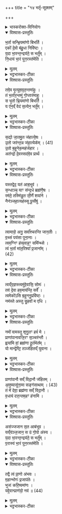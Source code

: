+++
title = "१४ भर्तृ-सूक्तम्"

+++

<details><summary>भास्करोक्त-विनियोगः</summary>

1उत्तरानुवाकौ सूक्तविशेषौ आरण्यकत्वाविशेषाद् इहाम्नातौ ।  
 
तत्रेदं प्रथमं भर्तृसूक्तं 'मृत्यवे वेहतम्' इत्यत्र पशूनां नारिष्टानन्तरमुपहोमा एते ।  
 
प्राणः मृत्युरूपेण स्तूयते - अन्त्या अनुष्टुप् ।  

</details>

<details open><summary>विश्वास-प्रस्तुतिः</summary>

भ॒र्ता सन्भ्रि॒यमा॑णो बिभर्ति ।  
एको॑ दे॒वो ब॑हु॒धा निवि॑ष्टः ।  
य॒दा भा॒रन्त॒न्द्रय॑ते॒ स भर्तु᳚म् ।  
नि॒धाय॑ भा॒रं पुन॒रस्त॑मेति ।  
</details>

<details><summary>मूलम्</summary>

भ॒र्ता सन्भ्रि॒यमा॑णो बिभर्ति ।  
एको॑ दे॒वो ब॑हु॒धा निवि॑ष्टः ।  
य॒दा भा॒रन्त॒न्द्रय॑ते॒ स भर्तु᳚म् ।  
नि॒धाय॑ भा॒रं पुन॒रस्त॑मेति ।  
</details>

<details><summary>भट्टभास्कर-टीका</summary>

भर्ता प्राणः, शरीरस्य धारकत्वात् पोषकत्वाद्वा भर्ता सन् भ्रियमाणश्चान्नादिना ईश्वरेण च एवम्भूतो यो बिभर्ति शरीराणि देवो देवनशील एकोऽपि सन् बहुधा शरीरेषु निविष्टः केषुचिन्महान् केषुचिदल्पः, तत्रापि बहुप्रकारकार्यजनकः । किं सर्वदा शरीराणि बिभर्ति ? नेत्याह - स एष देवो यदा भारं भरणीयं शरीरं भर्तुं तन्द्रयते तन्द्रीम् आलस्यं प्रतिपद्यते जीवनादृष्टावसाने, तदानीम् इदं भारं निधाय उत्सृज्य अस्तमेत्य् अदर्शनं गच्छति पुनः पूर्ववच्छरीरारम्भात्प्रागेव तदाऽसौ मृत इत्युच्यते ॥
</details>

<details open><summary>विश्वास-प्रस्तुतिः</summary>

तमे॒व मृ॒त्युम॒मृत॒न्तमा॑हुः ।  
तं भ॒र्तार॒न्तमु॑ गो॒प्तार॑माहुः ।  
स भृ॒तो भ्रि॒यमा॑णो बिभर्ति ।  
य ए॑न॒व्ँ वेद॑ स॒त्येन॒ भर्तु᳚म् ।  
</details>

<details><summary>मूलम्</summary>

तमे॒व मृ॒त्युम॒मृत॒न्तमा॑हुः ।  
तं भ॒र्तार॒न्तमु॑ गो॒प्तार॑माहुः ।  
स भृ॒तो भ्रि॒यमा॑णो बिभर्ति ।  
य ए॑न॒व्ँ वेद॑ स॒त्येन॒ भर्तु᳚म् ।  
</details>

<details><summary>भट्टभास्कर-टीका</summary>

2यस्मादेवं तस्मात् तमेवेति मृत्युं मरणहेतुम् अमृतम् अमृतत्वहेतुं च तमेव आहुर् विपश्चितः । यद्ययं मुञ्चति म्रियतेऽसौ, यदि न मुञ्चति जीवत्यसौ । किञ्च - तमेव भारं पोषयितारं गोप्तारं रक्षिप्तारं च आहुः । अपि च स देवः पूर्वमेव देहारम्भे भृतः भ्रियमाणश्च अन्नादिभिरिदानीं बिभर्ति तं पुरुषम् । किमित्याह - य एनं प्राणं सत्येन सति साधुना श्रुतिस्मृत्युदितेन मार्गेण भर्तुं वेद तं भृतो भ्रियमाणश्च बिभर्ति न जहाति । अन्यं तु भृतोऽपि भ्रियमाणोऽपि न विभर्त्य् असन्निव तस्मिन् भवति । यद्वा - अन्यं भृतो भ्रियमाणो न बिभर्ति यद्यपि भृतस् तथाऽपीदानीं भ्रियमाणो भूत्वा भर्ता न भवति ॥
</details>

<details open><summary>विश्वास-प्रस्तुतिः</summary>

स॒द्यो जा॒तमु॒त ज॑हात्ये॒षः ।  
उ॒तो जर॑न्त॒न्न ज॑हा॒त्येक᳚म् । (41)  
उ॒तो ब॒हूनेक॒मह॑र्जहार ।  
अत॑न्द्रो दे॒वस्सद॑मे॒व प्रार्थः॑ ।  
</details>

<details><summary>मूलम्</summary>

स॒द्यो जा॒तमु॒त ज॑हात्ये॒षः ।  
उ॒तो जर॑न्त॒न्न ज॑हा॒त्येक᳚म् । (41)  
उ॒तो ब॒हूनेक॒मह॑र्जहार ।  
अत॑न्द्रो दे॒वस्सद॑मे॒व प्रार्थः॑ ।  
</details>

<details><summary>भट्टभास्कर-टीका</summary>

3एतदेव स्पष्टयति - सद्य इति ॥ स एष देवः सद्यः समानेऽह्न्य् उताप्यर्थे जातं जातमात्रमपि जहाति जन्मदिन एवं त्यजत्य् एकमिति सामर्थ्याल्लभ्यते । उतो अपिच एकम् अन्यं पुरुषं जरन्तं जीर्णमपि न जहाति । 'जीर्यतेरत्रन्' इति भूते अत्रन्प्रत्ययः । अथ एकमह एकस्मिन्नहनि बहूनपि जहार हरति । एतदुक्तं भवति - बहुष्वप्यहस्स्व् एकमपि न हरत्य् एकस्मिन्नहनि बहूनपि हरतीति या वचनव्यक्तिः सा सामर्थ्याद् लभ्या । एवमयं देवः सदमेव सदैव । मकारान्तो निपातः । अतन्द्रो ऽनालस्यः प्रार्थः प्रकृष्टप्रयोजनः, प्रार्थनीय इत्येके ॥
</details>

<details open><summary>विश्वास-प्रस्तुतिः</summary>

यस्तद्वेद॒ यत॑ आब॒भूव॑ ।  
स॒न्धाञ्च॒ याꣳ स॑न्द॒धे ब्रह्म॑णै॒षः ।  
रम॑ते॒ तस्मि॑न्नु॒त जी॒र्णे शया॑ने ।  
नैन॑ञ्जहा॒त्यह॑स्सु पू॒र्व्येषु॑ ।  
</details>

<details><summary>मूलम्</summary>

यस्तद्वेद॒ यत॑ आब॒भूव॑ ।  
स॒न्धाञ्च॒ याꣳ स॑न्द॒धे ब्रह्म॑णै॒षः ।  
रम॑ते॒ तस्मि॑न्नु॒त जी॒र्णे शया॑ने ।  
नैन॑ञ्जहा॒त्यह॑स्सु पू॒र्व्येषु॑ ।  
</details>


<details><summary>भट्टभास्कर-टीका</summary>

4यस्तदियादि ॥ अथ यः पुरुषस् तद्वेद तत्कारणं जानाति । किमित्वाह - यतः कारणाद् अयं प्राण आबभूव आविर्बभूव तद्यो वेद, सन्धां च यो वेदेत्येव सन्धा सन्धानं समयः सम्बन्धो वा । 'आतश्चोपसर्गे' इत्यञ् । तामपि यो वेद । कीदृशीमित्याह - यां सन्धां ब्रह्मणा आत्मना सह एषः प्राणः सन्दधे 'इत्थं वस्तव्यम् इयन्तं कालं स्थातव्यं' इति तामस्य सन्धां कालं च यो वेद । तस्मिन् पुरुषे जीर्णे शयानेऽप्य् अयं देवो रमते नैवैनं जहात्य् अहस्सु पूर्व्येषु पूर्वैः कर्मभिः कृतानि पूर्व्याणि 'पूर्वैः कृतमिनियौ' इति यः । तेषु नैनं जहाति महाप्राण एव सर्वेषु भवति पुरुषः । यद्वा - पूर्वैः शास्त्रकृद्भिः कृतानि विहितानि शतवर्षसम्बन्धीनि । पूर्व्याणि । यद्वा - पूर्वसदृशानि पूर्व्याणि । इवार्थे यः । बाल्ये यान्यहानि गतानि तत्तुल्येष्वेवाहस्सु सर्वेष्व् एनं न जहाति तत्तुल्यान्येव करोतीति यावत् ॥
</details>

<details open><summary>विश्वास-प्रस्तुतिः</summary>

त्वामापो॒ अनु॒ सर्वा᳚श्चरन्ति जान॒तीः ।  
व॒थ्सं पय॑सा पुना॒नाः ।  
त्वम॒ग्निꣳ ह॑व्य॒वाह॒ꣳ॒ समि᳚न्थ्से ।  
त्वं भ॒र्ता मा॑त॒रिश्वा᳚ प्र॒जाना᳚म् ।  
(42)  
</details>

<details><summary>मूलम्</summary>

त्वामापो॒ अनु॒ सर्वा᳚श्चरन्ति जान॒तीः ।  
व॒थ्सं पय॑सा पुना॒नाः ।  
त्वम॒ग्निꣳ ह॑व्य॒वाह॒ꣳ॒ समि᳚न्थ्से ।  
त्वं भ॒र्ता मा॑त॒रिश्वा᳚ प्र॒जाना᳚म् ।  
(42)  
</details>

<details><summary>भट्टभास्कर-टीका</summary>

5त्वामाप इति ॥ चरन्तीति प्रथमपादान्तः । वाक्यविच्छेदोऽन्यथा प्रमादकृतः । आपः कर्माणि सर्वाणि कर्माणि त्वामेवानुसञ्चरन्त्य् अनुधावन्ति त्वमेव हि सर्वाणि कर्माणि कारयसि यथा वत्सं मातरोऽनुसञ्चरन्ति जानतीर् जानन्त्यः वत्समेव ध्यायन्त्यः । 'वा छन्दसि' इति पूर्वसवर्णदीर्घः । पयसा पुनाना वत्सं शोधयन्त्यः जीवयन्त्यः शुद्ध्या तत्फलं जीवनं लक्ष्यते । यद्वा - पयसा सर्वं जगत् पुनाना यागादिनिर्वृत्त्या । यद्वा - अन्तर्भावितण्यर्थश्चरतिः । सर्वाण्यपि कर्माणि त्वाम् अनतिक्रमेण चरन्ति वर्धयन्ति वत्समिव गावः पयस्विन्य इति श्रौतस्मार्तैर्हि कर्मभिः प्राणा वर्धन्ते । यद्वा - स्यन्दनकर्मा पुनातिः । पुनानाः सोमधारयेति । यथा स्यन्दमाना पयोधारा यतो वत्सं जानन्त्य इति । त्वमेव हव्यवाहं हविषां वोढारम् । 'वहश्च' इति ण्विः । अग्निं समिन्त्से सन्दीपयसि । इन्धेर्लटि 'रुधादिभ्यः श्नम्' 'श्नसोरल्लोपः' 'खरि च' इति चर्वम् । त्वं भर्ता प्रजानां धारयिता पोषयिता वा । कथमित्याह - मातरिश्वा आकाशे गन्तेति व्याख्यातम् ॥
</details>

<details open><summary>विश्वास-प्रस्तुतिः</summary>

त्वय्ँय॒ज्ञस्त्वमु॑वे॒वासि॒ सोमः॑ ।  
तव॑ दे॒वा हव॒माय॑न्ति॒ सर्वे᳚ ।  
त्वमेको॑ऽसि ब॒हूननु॒प्रवि॑ष्टः ।  
नम॑स्ते अस्तु सु॒हवो॑ म एधि ।  
</details>

<details><summary>मूलम्</summary>

त्वय्ँय॒ज्ञस्त्वमु॑वे॒वासि॒ सोमः॑ ।  
तव॑ दे॒वा हव॒माय॑न्ति॒ सर्वे᳚ ।  
त्वमेको॑ऽसि ब॒हूननु॒प्रवि॑ष्टः ।  
नम॑स्ते अस्तु सु॒हवो॑ म एधि ।  
</details>

<details><summary>भट्टभास्कर-टीका</summary>

6त्वं यज्ञ इत्यादि ॥ त्वमेव यज्ञस् त्वदधीनत्वात् सर्वप्रवृत्तीनां, सोमश्च त्वमेवासि, त्वदधीनत्वात्सर्वजीवानां, न हि वायुना विना किञ्चिज्जीवतीति तव हवम् आह्वानम् आयन्ति गच्छन्ति सर्वे देवाः सर्वाणीन्द्रियाणि त्वयि हूयमाने आगच्छन्ति त्वया वा हूयमाना आगच्छन्ति । त्वमेकोऽसि बहून् देहान् अनुप्रविष्टः पृथक्त्वेन अनुप्रविष्टो ऽनुक्रमेण व्याप्य स्थितः । यद्वा - एक एव सन् बहूनिन्द्रियपदार्थाननुप्रविश्य स्थितस् तस्मै महानुभावाय तुभ्यं नमोऽस्तु त्वं च मम सुहव एधि शोभमानाह्वानो भव । विधेयो भवेति यावत् । ह्वयतेः 'भावे अनुपसर्गस्य' इत्य् अप्सम्प्रसारणे, आद्युदात्तं द्व्यचश्छन्दसि' इत्युत्तरपदानुदात्तत्वम् ॥
</details>


<details open><summary>विश्वास-प्रस्तुतिः</summary>

नमो॑ वामस्तु शृणु॒तꣳ हवं॑ मे ।  
प्राणा॑पानावजि॒रꣳ स॒ञ्चर॑न्तौ ।  
ह्वया॑मि वां॒ ब्रह्म॑णा तू॒र्तमेत᳚म् ।  
यो मान्द्वेष्टि॒ तञ्ज॑हितय्ँ युवाना ।  
</details>

<details><summary>मूलम्</summary>

नमो॑ वामस्तु शृणु॒तꣳ हवं॑ मे ।  
प्राणा॑पानावजि॒रꣳ स॒ञ्चर॑न्तौ ।  
ह्वया॑मि वां॒ ब्रह्म॑णा तू॒र्तमेत᳚म् ।  
यो मान्द्वेष्टि॒ तञ्ज॑हितय्ँ युवाना ।  
</details>

<details><summary>भट्टभास्कर-टीका</summary>

7नमो वामिति ॥ इदानीं प्राणापानवृत्तिद्वयेन प्राणः स्तूयते - हे प्राणापानौ! वां युवाभ्यां नमोऽस्तु मम हवम् आह्वानं शृणुतम् आह्वानप्रयोजनं कुरुतम् । तिङः परत्वान्न निहन्यते । अजिरम् अजनशीलं युष्मत्सम्बन्धेन सत्वरं सञ्चरन्तौ समेत्य चरन्तौ । यद्वा - शरीरं सञ्चारयन्तौ युवां मम हवं शृणुतम् इति । किमर्थमाह्वानमिति चेद् आह - ब्रह्मणा मन्त्रेण युवाम् आह्वयामि । परिबृडौ वां युवाम् आह्वयामि । 'सुपां सुलुक्! इत्याकारः । तूर्तं त्वरितम् । 'नसत्तनिषत्ता' इत्यत्र निपात्यते । एतं शीघ्रमागच्छतम् एतस्मै प्रयोजनाय युवाम् आह्वयामि । इदमपि किमर्थमित्याह - यो मां द्वेष्टि तं जहितं त्यजतं तत्सकाशं मा गमयतं हे युवाना! युवानौ ! नित्यतरुणौ! मिश्रितौ - वा । 'सुपां सुलुक्' इत्याकारः॥
</details>

<details open><summary>विश्वास-प्रस्तुतिः</summary>

प्राणा॑पानौ सव्ँ विदा॒नौ ज॑हितम् ।  
अ॒मुष्यासु॑ना॒मा सङ्ग॑साथाम् । (43)  
तं मे॑ देवा॒ ब्रह्म॑णा सव्ँ विदा॒नौ ।  
व॒धाय॑ दत्त॒न्तम॒हꣳ ह॑नामि ।  
</details>

<details><summary>मूलम्</summary>

प्राणा॑पानौ सव्ँ विदा॒नौ ज॑हितम् ।  
अ॒मुष्यासु॑ना॒मा सङ्ग॑साथाम् । (43)  
तं मे॑ देवा॒ ब्रह्म॑णा सव्ँ विदा॒नौ ।  
व॒धाय॑ दत्त॒न्तम॒हꣳ ह॑नामि ।  
</details>

<details><summary>भट्टभास्कर-टीका</summary>

8प्राणापानाविति ॥ हे प्राणापानौ! संविदानौ ऐकमत्यं गतौ सन्तौ मम शत्रुं जहितं त्यजतम् । अमुष्य शत्रोर् दत्तस्य गुप्तस्य वा असुना जीवेन मा सङ्गसाथां सङ्गतौ मा भूतम् । उभयत्र 'समोगमृच्छि' इत्यात्मनेपदं 'वा गमः' इति सिचः कित्त्वम् । किञ्च - हे देवा! देवौ! ब्रह्मणा परेण आत्मना संविदानौ ऐकमत्यं गतौ तं मे मम शत्रुं वधाय वधार्थं दत्तं मया हन्यमानम् अनुज्ञातुम् अर्हथ । तदाह - तमहं हनामि युवाभ्याम् अनुज्ञातः । व्यत्ययेन शप् ॥
</details>

<details open><summary>विश्वास-प्रस्तुतिः</summary>

अस॑ज्जजान स॒त आब॑भूव ।  
यय्ँय॑ञ्ज॒जान॒ स उ॑ गो॒पो अ॑स्य ।  
य॒दा भा॒रन्त॒न्द्रय॑ते॒ स भर्तु᳚म् ।  
प॒रास्य॑ भा॒रं पुन॒रस्त॑मेति ।  
</details>

<details><summary>मूलम्</summary>

अस॑ज्जजान स॒त आब॑भूव ।  
यय्ँय॑ञ्ज॒जान॒ स उ॑ गो॒पो अ॑स्य ।  
य॒दा भा॒रन्त॒न्द्रय॑ते॒ स भर्तु᳚म् ।  
प॒रास्य॑ भा॒रं पुन॒रस्त॑मेति ।  
</details>

<details><summary>भट्टभास्कर-टीका</summary>

9असदिति ॥ अस्पृष्टभावविकारं परमेश्वरलक्षणं वस्त्व् असज्जजान परमाकाशरूपेण प्रादुरभूत् सतस् तस्मात् सद्रूपात् सर्वपरिस्पन्दाधाराद्वाताख्यात् प्राणोऽयम् आबभूव सर्वविकारव्याप्य् उदपद्यत । अथ अयं सर्वभूतात्मा यंयं पदार्थं जजान जनयत्य् अस्य सर्वस्य स एव प्राणः गोपः गोपायिता रक्षिता । पचाद्यच् 'आयादय आर्धधातुके वा' इत्यायप्रत्ययाभावः । अथ स प्राणो विश्वं बिभ्रद् यदा इमं भारं भर्तुं तन्द्रयते आलस्यं प्रतिपद्यते तदानीं भारम् इमं परास्य उत्सृज्य पुनरस्तमेति परमाकाशात्मना तिष्ठति ॥
</details>


<details open><summary>विश्वास-प्रस्तुतिः</summary>

तद्वै त्वं प्रा॒णो अ॑भवः ।  
म॒हान्भोगः॑ प्र॒जाप॑तेः ।  
भुजः॑ करि॒ष्यमा॑णः ।  
यद्दे॒वान्प्राण॑यो॒ नव॑ ॥ (44)  
</details>

<details><summary>मूलम्</summary>

तद्वै त्वं प्रा॒णो अ॑भवः ।  
म॒हान्भोगः॑ प्र॒जाप॑तेः ।  
भुजः॑ करि॒ष्यमा॑णः ।  
यद्दे॒वान्प्राण॑यो॒ नव॑ ॥ (44)  
</details>

<details><summary>भट्टभास्कर-टीका</summary>

10तद्वा इति ॥ 'प्रत्यक्षकृतोऽयं मन्त्रः प्राणत्वं च अस्य देवस्य प्रतिपादयति तत् तस्मात् कारणात् त्वं प्राणो अभवः प्राणव्यपदेशोऽभवः । प्रजापतेर् महान् भोगः भोगहेतुस्त्वं यस्मात् तस्मात् त्वं प्राणो अभवश् चक्षुरादयो हि भोगहेतवः प्राणास् तस्मात् त्वं प्राण इति । क आह भोगहेतुः प्राण इति ? तत्राह - भुजः भोगान् करिष्यमाणः । हेतौ शानच् । भोगहेतुर्जीवानां यस्मात् त्वं देवान् चक्षुरादीनि नव इन्द्रियाणि प्राणयः प्रकर्षेण उज्जीवितवानसि । प्रकृष्टमननं जीवनम् एतेष्विति प्राणाः। इत्थं त्वमेव भोगार्थं करोषि तस्माद् भोगहेतवः प्राणाः । त्वं च महान् भोगहेतुः प्रजापतेः । तस्मात् त्वं प्राणो अभव इति । अनितेर्ण्यन्ताद् लङि 'आडजादीनाम्' इत्याट् । 'यद्वृत्तान्नित्यम्' इति निघाते प्रतिषिद्धे आट उदात्तत्वे 'तिङि चोदात्तवति' इति गतेरनुदात्तत्वं, 'उदात्तवता तिङा' इति समासः, एकादेशेन उदात्तत्वे णिच् स्वर्यते 'अनितेः' इति णत्वम् ॥
इत्यारण्यके तृतीये चतुर्दशोऽनुवाकः ॥  
</details>
